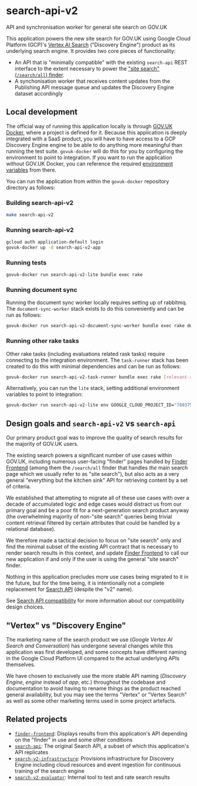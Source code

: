# search-api-v2
API and synchronisation worker for general site search on GOV.UK

This application powers the new site search for GOV.UK using Google Cloud Platform (GCP)'s [Vertex
AI Search][vertex-docs] ("Discovery Engine") product as its underlying search engine. It provides
two core pieces of functionality:
- An API that is "minimally compatible" with the existing `search-api` REST interface to the extent
  necessary to power the ["site search" (`/search/all`) finder][search-all-finder].
- A synchonisation worker that receives content updates from the Publishing API message queue and
  updates the Discovery Engine dataset accordingly

## Local development
The official way of running this application locally is through [GOV.UK Docker][govuk-docker], where
a project is defined for it. Because this application is deeply integrated with a SaaS product, you
will have to have access to a GCP Discovery Engine engine to be able to do anything more meaningful
than running the test suite. `govuk-docker` will do this for you by configuring the environment to
point to integration. If you want to run the application without GOV.UK Docker, you can reference
the required [environment variables][env] from there.

You can run the application from within the `govuk-docker` repository directory as follows:

### Building search-api-v2
```bash
make search-api-v2
```

### Running search-api-v2

```bash
gcloud auth application-default login
govuk-docker up -d search-api-v2-app
```

### Running tests

```bash
govuk-docker run search-api-v2-lite bundle exec rake
```

### Running document sync

Running the document sync worker locally requires setting up of rabbitmq. The `document-sync-worker` stack
exists to do this conveniently and can be run as follows:

```bash
govuk-docker run search-api-v2-document-sync-worker bundle exec rake document_sync_worker:run
```

### Running other rake tasks

Other rake tasks (including evaluations related rask tasks) require connecting to the integration environment. 
The `task-runner` stack has been created to do this with minimal dependencies and can be run as follows:

```bash
govuk-docker run search-api-v2-task-runner bundle exec rake [relevant-rake-task]
```

Alternatively, you can run the `lite` stack, setting additional environment variables to point to integration:

```bash
govuk-docker run search-api-v2-lite env GOOGLE_CLOUD_PROJECT_ID="780375417592" DISCOVERY_ENGINE_DEFAULT_COLLECTION_NAME="projects/780375417592/locations/global/collections/default_collection" DISCOVERY_ENGINE_DEFAULT_LOCATION_NAME="projects/780375417592/locations/global" bundle exec rake [relevant-rake-task]`
```

## Design goals and `search-api-v2` vs `search-api`
Our primary product goal was to improve the quality of search results for the majority of GOV.UK
users.

The existing search powers a significant number of use cases within GOV.UK, including numerous
user-facing "finder" pages handled by [Finder Frontend][finder-frontend] (among them the
`/search/all` finder that handles _the_ main search page which we usually refer to as "site
search"), but also acts as a very general "everything but the kitchen sink" API for retrieving
content by a set of criteria.

We established that attempting to migrate all of these use cases with over a decade of accumulated
logic and edge cases would distract us from our primary goal and be a poor fit for a next-generation
search product anyway (the overwhelming majority of non-"site search" queries being trivial content
retrieval filtered by certain attributes that could be handled by a relational database).

We therefore made a tactical decision to focus on "site search" only and find the minimal subset of
the existing API contract that is necessary to render search results in this context, and update
[Finder Frontend][finder-frontend] to call our new application if and only if the user is using the
general "site search" finder.

Nothing in this application precludes more use cases being migrated to it in the future, but for the
time being, it is intentionally not a complete replacement for [Search API][search-api] (despite the
"v2" name).

See [Search API compatibility](docs/search_api_compatibility.md) for more information about our
compatibility design choices.

## "Vertex" vs "Discovery Engine"
The marketing name of the search product we use (_Google Vertex AI Search and Conversation_) has
undergone several changes while this application was first developed, and some concepts have
different naming in the Google Cloud Platform UI compared to the actual underlying APIs themselves.

We have chosen to exclusively use the more stable API naming (_Discovery Engine_, _engine_ instead
of _app_, etc.) throughout the codebase and documentation to avoid having to rename things as the
product reached general availability, but you may see the terms "Vertex" or "Vertex Search" as well
as some other marketing terms used in some project artefacts.

## Related projects
- [`finder-frontend`][finder-frontend]: Displays results from this application's API depending on
      the "finder" in use and some other conditions
- [`search-api`][search-api]: The original Search API, a subset of which this application's API
      replicates
- [`search-v2-infrastructure`][search-v2-infrastructure]: Provisions infrastructure for Discovery
      Engine including cloud resources and event ingestion for continuous training of the search
      engine
- [`search-v2-evaluator`][search-v2-evaluator]: Internal tool to test and rate search results


[vertex-docs]: https://cloud.google.com/generative-ai-app-builder/docs/introduction
[search-all-finder]: https://www.gov.uk/search/all
[govuk-docker]: https://github.com/alphagov/govuk-docker
[env]: https://github.com/alphagov/govuk-docker/blob/main/projects/search-api-v2/docker-compose.yml
[finder-frontend]: https://github.com/alphagov/finder-frontend
[search-api]: https://github.com/alphagov/search-api
[search-v2-infrastructure]: https://github.com/alphagov/search-v2-infrastructure
[search-v2-evaluator]: https://github.com/alphagov/search-v2-evaluator
